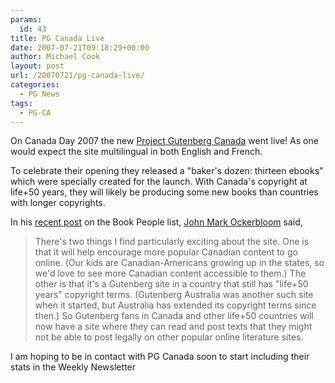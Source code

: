 ```yaml
---
params:
  id: 43
title: PG Canada Live
date: 2007-07-21T09:18:29+00:00
author: Michael Cook
layout: post
url: /20070721/pg-canada-live/
categories:
  - PG News
tags:
  - PG-CA
---
```

On Canada Day 2007 the new <a href="http://gutenberg.ca" target="new">Project Gutenberg Canada</a> went live! As one would expect the site multilingual in both English and French.

To celebrate their opening they released a "baker's dozen: thirteen ebooks" which were specially created for the launch. With Canada's copyright at life+50 years, they will likely be producing some new books than countries with longer copyrights.

In his <a href="http://onlinebooks.library.upenn.edu/webbin/bparchive?year=2007&post=2007-07-20,1" target="new">recent post</a> on the Book People list, <a href="http://onlinebooks.library.upenn.edu" target="new">John Mark Ockerbloom</a> said,

> There's two things I find particularly exciting about the site. One is that it will help encourage more popular Canadian content to go online. (Our kids are Canadian-Americans growing up in the states, so we'd love to see more Canadian content accessible to them.) The other is that it's a Gutenberg site in a country that still has "life+50 years" copyright terms. (Gutenberg Australia was another such site when it started, but Australia has extended its copyright terms since then.) So Gutenberg fans in Canada and other life+50 countries will now have a site where they can read and post texts that they might not be able to post legally on other popular online literature sites.

I am hoping to be in contact with PG Canada soon to start including their stats in the Weekly Newsletter
